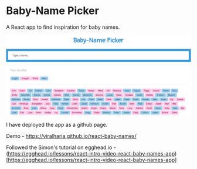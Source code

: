 # Baby-Name Picker

A React app to find inspiration for baby names.

![app screenshot](screenshot.png)

I have deployed the app as a github page.

Demo - https://viralharia.github.io/react-baby-names/

Followed the Simon's tutorial on egghead.io - (https://egghead.io/lessons/react-intro-video-react-baby-names-app)[https://egghead.io/lessons/react-intro-video-react-baby-names-app]

